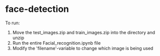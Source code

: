 # face-detection
To run:
1. Move the test_images.zip and train_images.zip into the directory and unzip
2. Run the entire Facial_recognition.ipynb file
3. Modify the 'filename'-variable to change which image is being used
